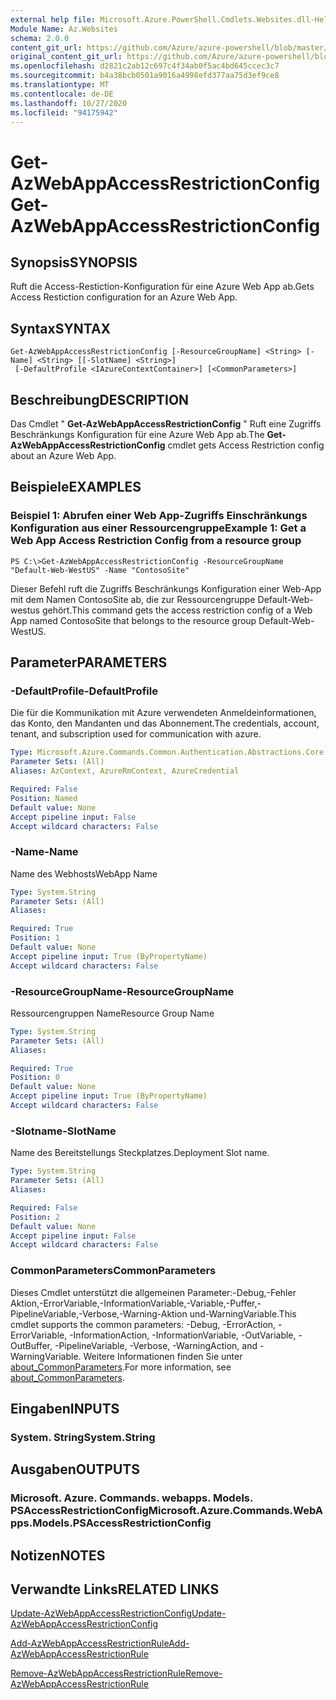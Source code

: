 ```yaml
---
external help file: Microsoft.Azure.PowerShell.Cmdlets.Websites.dll-Help.xml
Module Name: Az.Websites
schema: 2.0.0
content_git_url: https://github.com/Azure/azure-powershell/blob/master/src/Websites/Websites/help/Get-AzWebAppAccessRestrictionConfig.md
original_content_git_url: https://github.com/Azure/azure-powershell/blob/master/src/Websites/Websites/help/Get-AzWebAppAccessRestrictionConfig.md
ms.openlocfilehash: d2821c2ab12c697c4f34ab0f5ac4bd645ccec3c7
ms.sourcegitcommit: b4a38bcb0501a9016a4998efd377aa75d3ef9ce8
ms.translationtype: MT
ms.contentlocale: de-DE
ms.lasthandoff: 10/27/2020
ms.locfileid: "94175942"
---
```

# <span data-ttu-id="370e5-101">Get-AzWebAppAccessRestrictionConfig</span><span class="sxs-lookup"><span data-stu-id="370e5-101">Get-AzWebAppAccessRestrictionConfig</span></span>

## <span data-ttu-id="370e5-102">Synopsis</span><span class="sxs-lookup"><span data-stu-id="370e5-102">SYNOPSIS</span></span>
<span data-ttu-id="370e5-103">Ruft die Access-Restiction-Konfiguration für eine Azure Web App ab.</span><span class="sxs-lookup"><span data-stu-id="370e5-103">Gets Access Restiction configuration for an Azure Web App.</span></span>

## <span data-ttu-id="370e5-104">Syntax</span><span class="sxs-lookup"><span data-stu-id="370e5-104">SYNTAX</span></span>

```
Get-AzWebAppAccessRestrictionConfig [-ResourceGroupName] <String> [-Name] <String> [[-SlotName] <String>]
 [-DefaultProfile <IAzureContextContainer>] [<CommonParameters>]
```

## <span data-ttu-id="370e5-105">Beschreibung</span><span class="sxs-lookup"><span data-stu-id="370e5-105">DESCRIPTION</span></span>
<span data-ttu-id="370e5-106">Das Cmdlet " **Get-AzWebAppAccessRestrictionConfig** " Ruft eine Zugriffs Beschränkungs Konfiguration für eine Azure Web App ab.</span><span class="sxs-lookup"><span data-stu-id="370e5-106">The **Get-AzWebAppAccessRestrictionConfig** cmdlet gets Access Restriction config about an Azure Web App.</span></span>

## <span data-ttu-id="370e5-107">Beispiele</span><span class="sxs-lookup"><span data-stu-id="370e5-107">EXAMPLES</span></span>

### <span data-ttu-id="370e5-108">Beispiel 1: Abrufen einer Web App-Zugriffs Einschränkungs Konfiguration aus einer Ressourcengruppe</span><span class="sxs-lookup"><span data-stu-id="370e5-108">Example 1: Get a Web App Access Restriction Config from a resource group</span></span>
```
PS C:\>Get-AzWebAppAccessRestrictionConfig -ResourceGroupName "Default-Web-WestUS" -Name "ContosoSite"
```

<span data-ttu-id="370e5-109">Dieser Befehl ruft die Zugriffs Beschränkungs Konfiguration einer Web-App mit dem Namen ContosoSite ab, die zur Ressourcengruppe Default-Web-westus gehört.</span><span class="sxs-lookup"><span data-stu-id="370e5-109">This command gets the access restriction config of a Web App named ContosoSite that belongs to the resource group Default-Web-WestUS.</span></span>

## <span data-ttu-id="370e5-110">Parameter</span><span class="sxs-lookup"><span data-stu-id="370e5-110">PARAMETERS</span></span>

### <span data-ttu-id="370e5-111">-DefaultProfile</span><span class="sxs-lookup"><span data-stu-id="370e5-111">-DefaultProfile</span></span>
<span data-ttu-id="370e5-112">Die für die Kommunikation mit Azure verwendeten Anmeldeinformationen, das Konto, den Mandanten und das Abonnement.</span><span class="sxs-lookup"><span data-stu-id="370e5-112">The credentials, account, tenant, and subscription used for communication with azure.</span></span>

```yaml
Type: Microsoft.Azure.Commands.Common.Authentication.Abstractions.Core.IAzureContextContainer
Parameter Sets: (All)
Aliases: AzContext, AzureRmContext, AzureCredential

Required: False
Position: Named
Default value: None
Accept pipeline input: False
Accept wildcard characters: False
```

### <span data-ttu-id="370e5-113">-Name</span><span class="sxs-lookup"><span data-stu-id="370e5-113">-Name</span></span>
<span data-ttu-id="370e5-114">Name des Webhosts</span><span class="sxs-lookup"><span data-stu-id="370e5-114">WebApp Name</span></span>

```yaml
Type: System.String
Parameter Sets: (All)
Aliases:

Required: True
Position: 1
Default value: None
Accept pipeline input: True (ByPropertyName)
Accept wildcard characters: False
```

### <span data-ttu-id="370e5-115">-ResourceGroupName</span><span class="sxs-lookup"><span data-stu-id="370e5-115">-ResourceGroupName</span></span>
<span data-ttu-id="370e5-116">Ressourcengruppen Name</span><span class="sxs-lookup"><span data-stu-id="370e5-116">Resource Group Name</span></span>

```yaml
Type: System.String
Parameter Sets: (All)
Aliases:

Required: True
Position: 0
Default value: None
Accept pipeline input: True (ByPropertyName)
Accept wildcard characters: False
```

### <span data-ttu-id="370e5-117">-Slotname</span><span class="sxs-lookup"><span data-stu-id="370e5-117">-SlotName</span></span>
<span data-ttu-id="370e5-118">Name des Bereitstellungs Steckplatzes.</span><span class="sxs-lookup"><span data-stu-id="370e5-118">Deployment Slot name.</span></span>

```yaml
Type: System.String
Parameter Sets: (All)
Aliases:

Required: False
Position: 2
Default value: None
Accept pipeline input: False
Accept wildcard characters: False
```

### <span data-ttu-id="370e5-119">CommonParameters</span><span class="sxs-lookup"><span data-stu-id="370e5-119">CommonParameters</span></span>
<span data-ttu-id="370e5-120">Dieses Cmdlet unterstützt die allgemeinen Parameter:-Debug,-Fehler Aktion,-ErrorVariable,-InformationVariable,-Variable,-Puffer,-PipelineVariable,-Verbose,-Warning-Aktion und-WarningVariable.</span><span class="sxs-lookup"><span data-stu-id="370e5-120">This cmdlet supports the common parameters: -Debug, -ErrorAction, -ErrorVariable, -InformationAction, -InformationVariable, -OutVariable, -OutBuffer, -PipelineVariable, -Verbose, -WarningAction, and -WarningVariable.</span></span> <span data-ttu-id="370e5-121">Weitere Informationen finden Sie unter [about_CommonParameters](http://go.microsoft.com/fwlink/?LinkID=113216).</span><span class="sxs-lookup"><span data-stu-id="370e5-121">For more information, see [about_CommonParameters](http://go.microsoft.com/fwlink/?LinkID=113216).</span></span>

## <span data-ttu-id="370e5-122">Eingaben</span><span class="sxs-lookup"><span data-stu-id="370e5-122">INPUTS</span></span>

### <span data-ttu-id="370e5-123">System. String</span><span class="sxs-lookup"><span data-stu-id="370e5-123">System.String</span></span>

## <span data-ttu-id="370e5-124">Ausgaben</span><span class="sxs-lookup"><span data-stu-id="370e5-124">OUTPUTS</span></span>

### <span data-ttu-id="370e5-125">Microsoft. Azure. Commands. webapps. Models. PSAccessRestrictionConfig</span><span class="sxs-lookup"><span data-stu-id="370e5-125">Microsoft.Azure.Commands.WebApps.Models.PSAccessRestrictionConfig</span></span>

## <span data-ttu-id="370e5-126">Notizen</span><span class="sxs-lookup"><span data-stu-id="370e5-126">NOTES</span></span>

## <span data-ttu-id="370e5-127">Verwandte Links</span><span class="sxs-lookup"><span data-stu-id="370e5-127">RELATED LINKS</span></span>

[<span data-ttu-id="370e5-128">Update-AzWebAppAccessRestrictionConfig</span><span class="sxs-lookup"><span data-stu-id="370e5-128">Update-AzWebAppAccessRestrictionConfig</span></span>](./Update-AzWebAppAccessRestrictionConfig.md)

[<span data-ttu-id="370e5-129">Add-AzWebAppAccessRestrictionRule</span><span class="sxs-lookup"><span data-stu-id="370e5-129">Add-AzWebAppAccessRestrictionRule</span></span>](./Add-AzWebAppAccessRestrictionRule.md)

[<span data-ttu-id="370e5-130">Remove-AzWebAppAccessRestrictionRule</span><span class="sxs-lookup"><span data-stu-id="370e5-130">Remove-AzWebAppAccessRestrictionRule</span></span>](./Remove-AzWebAppAccessRestrictionRule.md)
